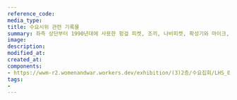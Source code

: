 ```yaml
---
reference_code:
media_type:
title: 수요시위 관련 기록물
summary: 좌측 상단부터 1990년대에 사용한 헝겊 피켓, 조끼, 나비피켓, 확성기와 마이크, 2011년 1000차 수요시위에서 사용한 손 피켓, 해외에서 전달한 응원 메시지 모음, 수요시위 조끼, 1차 수요시위 개최를 알리는 한국정신대문제대책협의회의 공문, 교통질서유지 조건 통보서이다.
image:
description: 
modified_at:
created_at:
components:
- https://wwm-r2.womenandwar.workers.dev/exhibition/(3)2층/수요집회/LHS_0181.jpg
tags:
-
---
```

